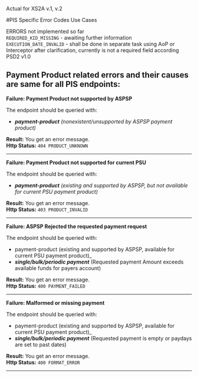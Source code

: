 Actual for XS2A v.1, v.2

#PIS Specific Error Codes Use Cases 

  ERRORS not implemented so far  
 `REQUIRED_KID_MISSING`  - awaiting further information  
 `EXECUTION_DATE_INVALID` - shall be done in separate task using AoP or Interceptor after clarification, currently is not a required field according PSD2 v1.0
 
 Payment Product related errors and their causes are same for all PIS endpoints:
  -------------
 **Failure: Payment Product not supported by ASPSP**
   
   The endpoint should be queried with:
   * _**payment-product** (nonexistent/unsupported by ASPSP payment product)_
  
   **Result:** You get an error message.   
   **Http Status:** `404 PRODUCT_UNKNOWN`
      
  -------------
  **Failure: Payment Product not supported for current PSU**
   
   The endpoint should be queried with:
   * _**payment-product** (existing and supported by ASPSP, but not available for current PSU payment product)_
   
   **Result:** You get an error message.   
   **Http Status:** `403 PRODUCT_INVALID`
     
  -------------
  **Failure: ASPSP Rejected the requested payment request**
   
   The endpoint should be queried with:
   * payment-product (existing and supported by ASPSP, available for current PSU payment product)_
   * _**single/bulk/periodic payment**_ (Requested payment Amount exceeds available funds for payers account)
   
   **Result:** You get an error message.   
   **Http Status:** `400 PAYMENT_FAILED`
   
  -------------
  **Failure: Malformed or missing payment**  
     
   The endpoint should be queried with:
   * payment-product (existing and supported by ASPSP, available for current PSU payment product)_
   * _**single/bulk/periodic payment**_ (Requested payment is empty or paydays are set to past dates)
     
   **Result:** You get an error message.   
   **Http Status:** `400 FORMAT_ERROR`
 
 -----------------------
